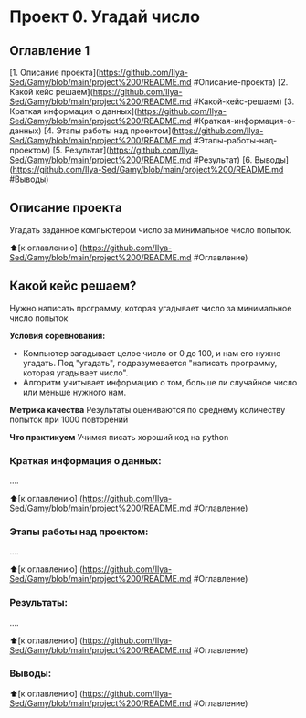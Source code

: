 # Проект 0. Угадай число

## Оглавление 1
[1. Описание проекта](https://github.com/Ilya-Sed/Gamy/blob/main/project%200/README.md #Описание-проекта)
[2. Какой кейс решаем](https://github.com/Ilya-Sed/Gamy/blob/main/project%200/README.md #Какой-кейс-решаем)
[3. Краткая информация о данных](https://github.com/Ilya-Sed/Gamy/blob/main/project%200/README.md #Краткая-информация-о-данных)
[4. Этапы работы над проектом](https://github.com/Ilya-Sed/Gamy/blob/main/project%200/README.md #Этапы-работы-над-проектом)
[5. Результат](https://github.com/Ilya-Sed/Gamy/blob/main/project%200/README.md #Результат)
[6. Выводы](https://github.com/Ilya-Sed/Gamy/blob/main/project%200/README.md #Выводы)

## Описание проекта
Угадать заданное компьютером число за минимальное число попыток.

:arrow_up:[к оглавлению] (https://github.com/Ilya-Sed/Gamy/blob/main/project%200/README.md #Оглавление)


## Какой кейс решаем?
Нужно написать программу, которая угадывает число за минимальное число попыток

**Условия соревнования:**
- Компьютер загадывает целое число от 0 до 100, и нам его нужно угадать. Под "угадать", подразумевается "написать программу, которая угадывает число".
- Алгоритм учитывает информацию о том, больше ли случайное число или меньше нужного нам.

**Метрика качества**
Результаты оцениваются по среднему количеству попыток при 1000 повторений

**Что практикуем**
Учимся писать хороший код на python


### Краткая информация о данных:
....

:arrow_up:[к оглавлению] (https://github.com/Ilya-Sed/Gamy/blob/main/project%200/README.md #Оглавление)


### Этапы работы над проектом:
....

:arrow_up:[к оглавлению] (https://github.com/Ilya-Sed/Gamy/blob/main/project%200/README.md #Оглавление)


### Результаты:
....

:arrow_up:[к оглавлению] (https://github.com/Ilya-Sed/Gamy/blob/main/project%200/README.md #Оглавление)


### Выводы:

:arrow_up:[к оглавлению] (https://github.com/Ilya-Sed/Gamy/blob/main/project%200/README.md #Оглавление)
